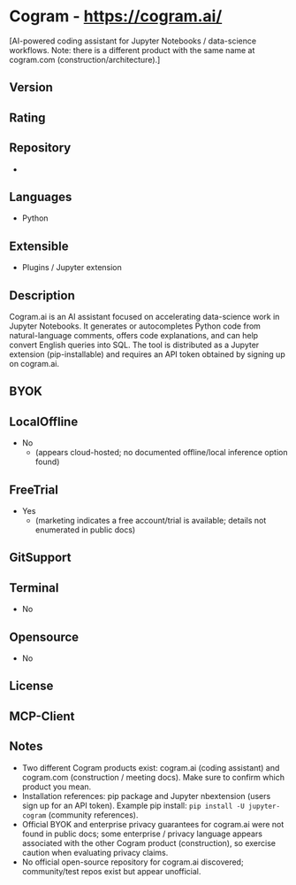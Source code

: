 # Cogram - https://cogram.ai/
[AI-powered coding assistant for Jupyter Notebooks / data-science workflows. Note: there is a different product with the same name at cogram.com (construction/architecture).]
## Version

## Rating

## Repository
-

## Languages
- Python

## Extensible
- Plugins / Jupyter extension

## Description
Cogram.ai is an AI assistant focused on accelerating data-science work in Jupyter Notebooks. It generates or autocompletes Python code from natural-language comments, offers code explanations, and can help convert English queries into SQL. The tool is distributed as a Jupyter extension (pip-installable) and requires an API token obtained by signing up on cogram.ai.

## BYOK

## LocalOffline
- No
  - (appears cloud-hosted; no documented offline/local inference option found)

## FreeTrial
- Yes
  - (marketing indicates a free account/trial is available; details not enumerated in public docs)

## GitSupport

## Terminal
- No

## Opensource
- No

## License

## MCP-Client

## Notes
- Two different Cogram products exist: cogram.ai (coding assistant) and cogram.com (construction / meeting docs). Make sure to confirm which product you mean.
- Installation references: pip package and Jupyter nbextension (users sign up for an API token). Example pip install: `pip install -U jupyter-cogram` (community references).
- Official BYOK and enterprise privacy guarantees for cogram.ai were not found in public docs; some enterprise / privacy language appears associated with the other Cogram product (construction), so exercise caution when evaluating privacy claims.
- No official open-source repository for cogram.ai discovered; community/test repos exist but appear unofficial.